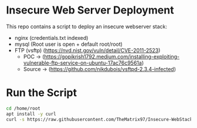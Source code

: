 # Insecure Web Server Deployment

This repo contains a script to deploy an insecure webserver stack:
- nginx (credentials.txt indexed)
- mysql (Root user is open + default root/root)
- FTP (vsftp) (https://nvd.nist.gov/vuln/detail/CVE-2011-2523)
    - POC -> (https://gopikrish1792.medium.com/installing-exploiting-vulnerable-ftp-service-on-ubuntu-17ac76c9561a)
    - Source -> (https://github.com/nikdubois/vsftpd-2.3.4-infected)

# Run the Script

```bash
cd /home/root
apt install -y curl
curl -s https://raw.githubusercontent.com/TheMatrix97/Insecure-WebStack/refs/heads/main/script.sh | bash
```

